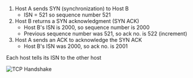 1. Host A sends SYN (synchronization) to Host B
	- ISN = 521 so sequence number 521
2. Host B returns a SYN acknowledgment (SYN ACK)
	- Host B's ISN is 2000, so sequence number is 2000
	- Previous sequence number was 521, so ack no. is 522 (increment)
3. Host A sends an ACK to acknowledge the SYN ACK
	- Host B's ISN was 2000, so ack no. is 2001

Each host tells its ISN to the other host

![TCP Handshake](img/tcp-handshake.png)

